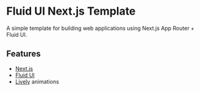 # Fluid UI Next.js Template

A simple template for building web applications using Next.js App Router + Fluid UI.

## Features
- [Next.js](https://nextjs.org/)
- [Fluid UI](https://infinityfx.dev/fluid)
- [Lively](https://infinityfx.dev/lively) animations
